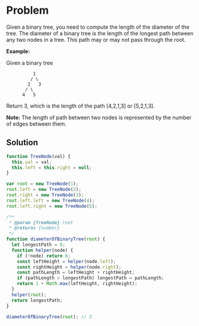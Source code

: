 # Problem 

Given a binary tree, you need to compute the length of the diameter of the tree. The diameter of a binary tree is the length of the longest path between any two nodes in a tree. This path may or may not pass through the root.

**Example:**

Given a binary tree 
```
          1
         / \
        2   3
       / \     
      4   5   
``` 
Return 3, which is the length of the path [4,2,1,3] or [5,2,1,3].

**Note:** The length of path between two nodes is represented by the number of edges between them.

## Solution

```javascript
function TreeNode(val) {
  this.val = val;
  this.left = this.right = null;
}

var root = new TreeNode(1);
root.left = new TreeNode(2);
root.right = new TreeNode(3);
root.left.left = new TreeNode(4);
root.left.right = new TreeNode(5);

/**
 * @param {TreeNode} root
 * @returns {number}
 */
function diameterOfBinaryTree(root) {
  let longestPath = 0;
  function helper(node) {
    if (!node) return 0;
    const leftHeight = helper(node.left);
    const rightHeight = helper(node.right);
    const pathLength = leftHeight + rightHeight;
    if (pathLength > longestPath) longestPath = pathLength;
    return 1 + Math.max(leftHeight, rightHeight);
  }
  helper(root);
  return longestPath;
}

diameterOfBinaryTree(root); // 3

```
